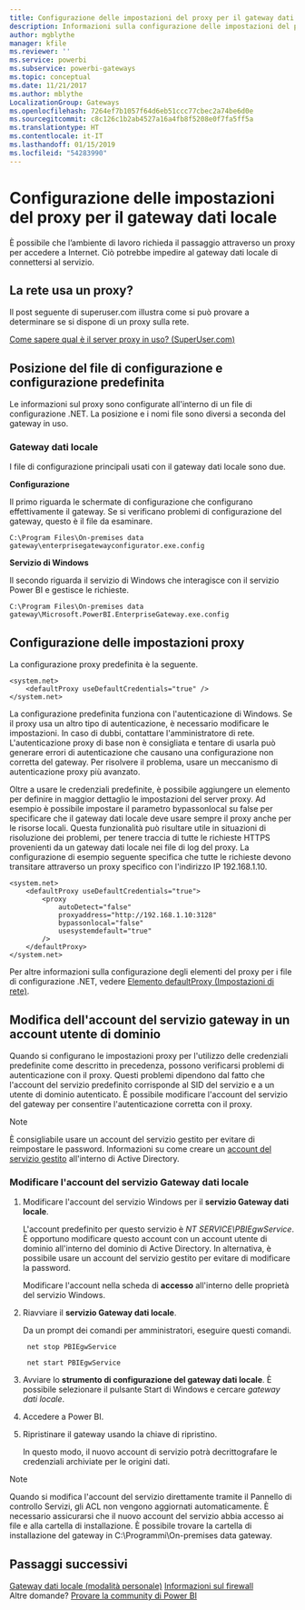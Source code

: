 ```yaml
---
title: Configurazione delle impostazioni del proxy per il gateway dati locale
description: Informazioni sulla configurazione delle impostazioni del proxy per il gateway dati locale.
author: mgblythe
manager: kfile
ms.reviewer: ''
ms.service: powerbi
ms.subservice: powerbi-gateways
ms.topic: conceptual
ms.date: 11/21/2017
ms.author: mblythe
LocalizationGroup: Gateways
ms.openlocfilehash: 7264ef7b1057f64d6eb51ccc77cbec2a74be6d0e
ms.sourcegitcommit: c8c126c1b2ab4527a16a4fb8f5208e0f7fa5ff5a
ms.translationtype: HT
ms.contentlocale: it-IT
ms.lasthandoff: 01/15/2019
ms.locfileid: "54283990"
---
```

# <a name="configuring-proxy-settings-for-the-on-premises-data-gateway"></a>Configurazione delle impostazioni del proxy per il gateway dati locale
È possibile che l’ambiente di lavoro richieda il passaggio attraverso un proxy per accedere a Internet. Ciò potrebbe impedire al gateway dati locale di connettersi al servizio.

## <a name="does-your-network-use-a-proxy"></a>La rete usa un proxy?
Il post seguente di superuser.com illustra come si può provare a determinare se si dispone di un proxy sulla rete.

[Come sapere qual è il server proxy in uso? (SuperUser.com)](https://superuser.com/questions/346372/how-do-i-know-what-proxy-server-im-using)

## <a name="configuration-file-location-and-default-configuration"></a>Posizione del file di configurazione e configurazione predefinita
Le informazioni sul proxy sono configurate all'interno di un file di configurazione .NET. La posizione e i nomi file sono diversi a seconda del gateway in uso.

### <a name="on-premises-data-gateway"></a>Gateway dati locale
I file di configurazione principali usati con il gateway dati locale sono due.

**Configurazione**

Il primo riguarda le schermate di configurazione che configurano effettivamente il gateway. Se si verificano problemi di configurazione del gateway, questo è il file da esaminare.

    C:\Program Files\On-premises data gateway\enterprisegatewayconfigurator.exe.config

**Servizio di Windows**

Il secondo riguarda il servizio di Windows che interagisce con il servizio Power BI e gestisce le richieste.

    C:\Program Files\On-premises data gateway\Microsoft.PowerBI.EnterpriseGateway.exe.config

## <a name="configuring-proxy-settings"></a>Configurazione delle impostazioni proxy
La configurazione proxy predefinita è la seguente.

    <system.net>
        <defaultProxy useDefaultCredentials="true" />
    </system.net>

La configurazione predefinita funziona con l'autenticazione di Windows. Se il proxy usa un altro tipo di autenticazione, è necessario modificare le impostazioni. In caso di dubbi, contattare l'amministratore di rete. L'autenticazione proxy di base non è consigliata e tentare di usarla può generare errori di autenticazione che causano una configurazione non corretta del gateway. Per risolvere il problema, usare un meccanismo di autenticazione proxy più avanzato.

Oltre a usare le credenziali predefinite, è possibile aggiungere un elemento <proxy> per definire in maggior dettaglio le impostazioni del server proxy. Ad esempio è possibile impostare il parametro bypassonlocal su false per specificare che il gateway dati locale deve usare sempre il proxy anche per le risorse locali. Questa funzionalità può risultare utile in situazioni di risoluzione dei problemi, per tenere traccia di tutte le richieste HTTPS provenienti da un gateway dati locale nei file di log del proxy. La configurazione di esempio seguente specifica che tutte le richieste devono transitare attraverso un proxy specifico con l'indirizzo IP 192.168.1.10.

    <system.net>
        <defaultProxy useDefaultCredentials="true">
            <proxy  
                autoDetect="false"  
                proxyaddress="http://192.168.1.10:3128"  
                bypassonlocal="false"  
                usesystemdefault="true"
            />  
        </defaultProxy>
    </system.net>

Per altre informazioni sulla configurazione degli elementi del proxy per i file di configurazione .NET, vedere [Elemento defaultProxy (Impostazioni di rete)](https://msdn.microsoft.com/library/kd3cf2ex.aspx).

## <a name="changing-the-gateway-service-account-to-a-domain-user"></a>Modifica dell'account del servizio gateway in un account utente di dominio
Quando si configurano le impostazioni proxy per l'utilizzo delle credenziali predefinite come descritto in precedenza, possono verificarsi problemi di autenticazione con il proxy. Questi problemi dipendono dal fatto che l'account del servizio predefinito corrisponde al SID del servizio e a un utente di dominio autenticato. È possibile modificare l'account del servizio del gateway per consentire l'autenticazione corretta con il proxy.

> [!NOTE]
> È consigliabile usare un account del servizio gestito per evitare di reimpostare le password. Informazioni su come creare un [account del servizio gestito](https://technet.microsoft.com/library/dd548356.aspx) all'interno di Active Directory.
> 
> 

### <a name="change-the-on-premises-data-gateway-service-account"></a>Modificare l'account del servizio Gateway dati locale
1. Modificare l'account del servizio Windows per il **servizio Gateway dati locale**.

    L'account predefinito per questo servizio è *NT SERVICE\PBIEgwService*. È opportuno modificare questo account con un account utente di dominio all'interno del dominio di Active Directory. In alternativa, è possibile usare un account del servizio gestito per evitare di modificare la password.

    Modificare l'account nella scheda di **accesso** all'interno delle proprietà del servizio Windows.
2. Riavviare il **servizio Gateway dati locale**.

    Da un prompt dei comandi per amministratori, eseguire questi comandi.

        net stop PBIEgwService

        net start PBIEgwService
3. Avviare lo **strumento di configurazione del gateway dati locale**. È possibile selezionare il pulsante Start di Windows e cercare *gateway dati locale*.
4. Accedere a Power BI.
5. Ripristinare il gateway usando la chiave di ripristino.

    In questo modo, il nuovo account di servizio potrà decrittografare le credenziali archiviate per le origini dati.

> [!NOTE]
> Quando si modifica l'account del servizio direttamente tramite il Pannello di controllo Servizi, gli ACL non vengono aggiornati automaticamente. È necessario assicurarsi che il nuovo account del servizio abbia accesso ai file e alla cartella di installazione. È possibile trovare la cartella di installazione del gateway in C:\Programmi\On-premises data gateway. 
> 

## <a name="next-steps"></a>Passaggi successivi
[Gateway dati locale (modalità personale)](service-gateway-personal-mode.md)
[Informazioni sul firewall](service-gateway-onprem-tshoot.md#firewall-or-proxy)  
Altre domande? [Provare la community di Power BI](http://community.powerbi.com/)

